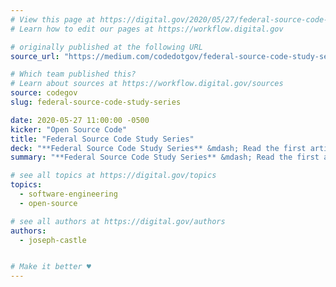 ```yaml
---
# View this page at https://digital.gov/2020/05/27/federal-source-code-study-series
# Learn how to edit our pages at https://workflow.digital.gov

# originally published at the following URL
source_url: "https://medium.com/codedotgov/federal-source-code-study-series-part-1-the-overview-72acce742260"

# Which team published this?
# Learn about sources at https://workflow.digital.gov/sources
source: codegov
slug: federal-source-code-study-series

date: 2020-05-27 11:00:00 -0500
kicker: "Open Source Code"
title: "Federal Source Code Study Series"
deck: "**Federal Source Code Study Series** &mdash; Read the first article of the Federal Source Codes Study (FSCS) series. The FSCS was a three-year study that examined the federal government's effort in implementing the Federal Source Code Policy and open sourcing software."
summary: "**Federal Source Code Study Series** &mdash; Read the first article of the Federal Source Codes Study (FSCS) series. The FSCS was a three-year study that examined the federal government's effort in implementing the Federal Source Code Policy and open sourcing software."

# see all topics at https://digital.gov/topics
topics: 
  - software-engineering
  - open-source

# see all authors at https://digital.gov/authors
authors: 
  - joseph-castle


# Make it better ♥
---
```


